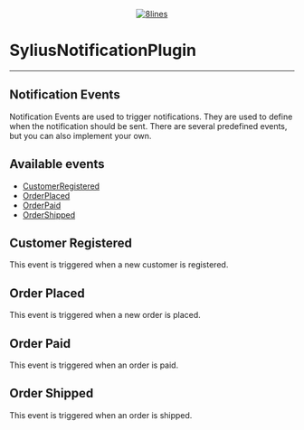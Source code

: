 <p align="center">
    <a href="https://8lines.io">
        <img alt="8lines" src="https://8lines-static.s3.eu-central-1.amazonaws.com/open-source-logo-main.png">
    </a>
</p>

# SyliusNotificationPlugin

--- 

## Notification Events
Notification Events are used to trigger notifications. 
They are used to define when the notification should be sent.
There are several predefined events, but you can also implement your own.

## Available events
- [CustomerRegistered](#customer-registered)
- [OrderPlaced](#order-placed)
- [OrderPaid](#order-paid)
- [OrderShipped](#order-shipped)

## Customer Registered
This event is triggered when a new customer is registered.

## Order Placed
This event is triggered when a new order is placed.

## Order Paid
This event is triggered when an order is paid.

## Order Shipped
This event is triggered when an order is shipped.
